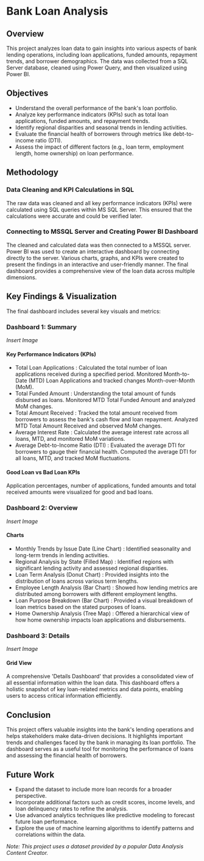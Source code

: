 
# Bank Loan Analysis
## Overview
This project analyzes loan data to gain insights into various aspects of bank lending operations, including loan applications, funded amounts, repayment trends, and borrower demographics. The data was collected from a SQL Server database, cleaned using Power Query, and then visualized using Power BI.

## Objectives

- Understand the overall performance of the bank's loan portfolio.
- Analyze key performance indicators (KPIs) such as total loan applications, funded amounts, and repayment trends.
- Identify regional disparities and seasonal trends in lending activities.
- Evaluate the financial health of borrowers through metrics like debt-to-income ratio (DTI).
- Assess the impact of different factors (e.g., loan term, employment length, home ownership) on loan performance.

## Methodology
### Data Cleaning and KPI Calculations in SQL
The raw data was cleaned and all key performance indicators (KPIs) were calculated using SQL queries within MS SQL Server. This ensured that the calculations were accurate and could be verified later.

### Connecting to MSSQL Server and Creating Power BI Dashboard
The cleaned and calculated data was then connected to a MSSQL server. Power BI was used to create an interactive dashboard by connecting directly to the server. Various charts, graphs, and KPIs were created to present the findings in an interactive and user-friendly manner. The final dashboard provides a comprehensive view of the loan data across multiple dimensions.

## Key Findings & Visualization
The final dashboard includes several key visuals and metrics:

### Dashboard 1: Summary
*Insert Image*
#### Key Performance Indicators (KPIs)
- Total Loan Applications : Calculated the total number of loan applications received during a specified period. Monitored Month-to-Date (MTD) Loan Applications and tracked changes Month-over-Month (MoM).
- Total Funded Amount : Understanding the total amount of funds disbursed as loans. Monitored MTD Total Funded Amount and analyzed MoM changes.
- Total Amount Received : Tracked the total amount received from borrowers to assess the bank's cash flow and loan repayment. Analyzed MTD Total Amount Received and observed MoM changes.
- Average Interest Rate : Calculated the average interest rate across all loans, MTD, and monitored MoM variations.
- Average Debt-to-Income Ratio (DTI) : Evaluated the average DTI for borrowers to gauge their financial health. Computed the average DTI for all loans, MTD, and tracked MoM fluctuations.

#### Good Loan vs Bad Loan KPIs
Application percentages, number of applications, funded amounts and total received amounts were visualized for good and bad loans.

### Dashboard 2: Overview
*Insert Image*
#### Charts 
- Monthly Trends by Issue Date (Line Chart) : Identified seasonality and long-term trends in lending activities.
- Regional Analysis by State (Filled Map) : Identified regions with significant lending activity and assessed regional disparities.
- Loan Term Analysis (Donut Chart) : Provided insights into the distribution of loans across various term lengths.
- Employee Length Analysis (Bar Chart) : Showed how lending metrics are distributed among borrowers with different employment lengths.
- Loan Purpose Breakdown (Bar Chart) : Provided a visual breakdown of loan metrics based on the stated purposes of loans.
- Home Ownership Analysis (Tree Map) : Offered a hierarchical view of how home ownership impacts loan applications and disbursements.

### Dashboard 3: Details
*Insert Image*
#### Grid View
A comprehensive 'Details Dashboard' that provides a consolidated view of all essential information within the loan data. This dashboard offers a holistic snapshot of key loan-related metrics and data points, enabling users to access critical information efficiently.

## Conclusion
This project offers valuable insights into the bank's lending operations and helps stakeholders make data-driven decisions. It highlights important trends and challenges faced by the bank in managing its loan portfolio. The dashboard serves as a useful tool for monitoring the performance of loans and assessing the financial health of borrowers.

## Future Work
- Expand the dataset to include more loan records for a broader perspective.
- Incorporate additional factors such as credit scores, income levels, and loan delinquency rates to refine the analysis.
- Use advanced analytics techniques like predictive modeling to forecast future loan performance.
- Explore the use of machine learning algorithms to identify patterns and correlations within the data.


*Note: This project uses a dataset provided by a popular Data Analysis Content Creator.*